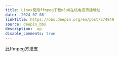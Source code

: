 ```yaml
---
title: Linux使用ffmpeg下载m3u8在线电视直播地址
date: '2024-07-08'
linkTitle: https://bbs.deepin.org/en/post/274849
source: deepin_bbs
description:  op 
disable_comments: true
---
```

此ffmpeg方法支
